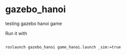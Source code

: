 # gazebo_hanoi
testing gazebo hanoi game

Run it with

```

roslaunch gazebo_hanoi game_hanoi.launch _sim:=true

```
